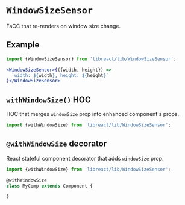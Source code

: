 # `WindowSizeSensor`

FaCC that re-renders on window size change.

## Example

```jsx
import {WindowSizeSensor} from 'libreact/lib/WindowSizeSensor';

<WindowSizeSensor>{({width, height}) =>
  `width: ${width}, height: ${height}`
}</WindowSizeSensor>
```

## `withWindowSize()` HOC

HOC that merges `windowSize` prop into enhanced component's props.

```jsx
import {withWindowSize} from 'libreact/lib/WindowSizeSensor';
```


## `@withWindowSize` decorator

React stateful component decorator that adds `windowSize` prop.

```js
import {withWindowSize} from 'libreact/lib/WindowSizeSensor';

@withWindowSize
class MyComp extends Component {

}
```
